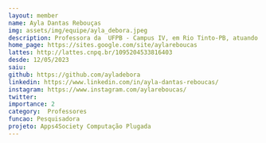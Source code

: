 ```yaml
---
layout: member
name: Ayla Dantas Rebouças
img: assets/img/equipe/ayla_debora.jpeg
description: Professora da  UFPB - Campus IV, em Rio Tinto-PB, atuando nos cursos de Licenciatura em Ciência da Computação e Sistemas de Informação. Fez doutorado na UFCG na área de testes de sistemas multi-threaded e mestrado na UFPE na área de adaptabilidade de sistemas utilizando Programação Orientada a Aspectos. Tem atuado principalmente nas seguintes áreas, informática aplicada à educação, educação em computação, engenharia de software, teste de software, padrões, programação orientada a objetos e a aspectos, adaptabilidade de sistemas e sistemas distribuídos. 
home_page: https://sites.google.com/site/aylareboucas
lattes: http://lattes.cnpq.br/1095204533816403
desde: 12/05/2023
saiu: 
github: https://github.com/ayladebora
linkedin: https://www.linkedin.com/in/ayla-dantas-reboucas/
instagram: https://www.instagram.com/aylareboucas/
twitter: 
importance: 2
category:  Professores
funcao: Pesquisadora 
projeto: Apps4Society Computação Plugada 
---
```


